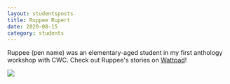 ```yaml
---
layout: studentsposts
title: Ruppee Rupert
date: 2020-08-15
category: students
---
```


Ruppee (pen name) was an elementary-aged student in my first anthology workshop with CWC. Check out Ruppee's stories on [Wattpad](https://www.wattpad.com/user/GibberishDude)!

<img src="https://img.wattpad.com/cover/236036424-512-k798892.jpg" max-width="80%;">
